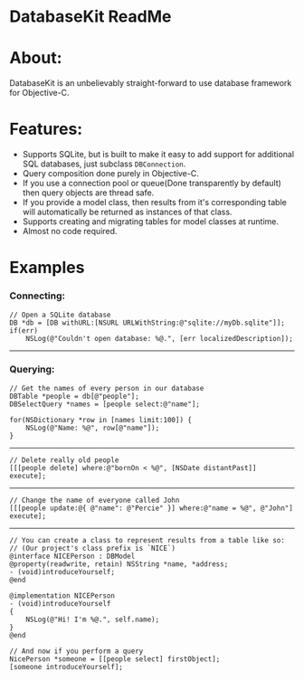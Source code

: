  DatabaseKit ReadMe
=====================

About:
======
DatabaseKit is an unbelievably straight-forward to use database framework for Objective-C.

Features:
=========
 * Supports SQLite, but is built to make it easy to add support for additional SQL databases, just subclass `DBConnection`.
 * Query composition done purely in Objective-C.
 * If you use a connection pool or queue(Done transparently by default) then query objects are thread safe.
 * If you provide a model class, then results from it's corresponding table will automatically be returned as instances of that class.
 * Supports creating and migrating tables for model classes at runtime.
 * Almost no code required.

Examples
=============

### Connecting:

    // Open a SQLite database
    DB *db = [DB withURL:[NSURL URLWithString:@"sqlite://myDb.sqlite"]];
    if(err)
        NSLog(@"Couldn't open database: %@.", [err localizedDescription]);

---

### Querying:

    // Get the names of every person in our database
    DBTable *people = db[@"people"];
    DBSelectQuery *names = [people select:@"name"];
    
    for(NSDictionary *row in [names limit:100]) {
        NSLog(@"Name: %@", row[@"name"]);
    }

---
    // Delete really old people
    [[[people delete] where:@"bornOn < %@", [NSDate distantPast]] execute];
---
    // Change the name of everyone called John
    [[[people update:@{ @"name": @"Percie" }] where:@"name = %@", @"John"] execute];
--- 
    // You can create a class to represent results from a table like so:
    // (Our project's class prefix is `NICE`)
    @interface NICEPerson : DBModel
    @property(readwrite, retain) NSString *name, *address;
    - (void)introduceYourself;
    @end
    
    @implementation NICEPerson
    - (void)introduceYourself
    {
        NSLog(@"Hi! I'm %@.", self.name);
    }
    @end
    
    // And now if you perform a query
    NicePerson *someone = [[people select] firstObject];
    [someone introduceYourself];

